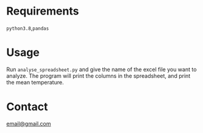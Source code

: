 # Requirements

`python3.8`,`pandas`

# Usage

Run `analyse_spreadsheet.py` and give the name of the excel file you want to analyze. The program will print the columns in the spreadsheet, and print the mean temperature.

# Contact

email@gmail.com
